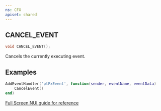 ```yaml
---
ns: CFX
apiset: shared
---
```

## CANCEL_EVENT

```c
void CANCEL_EVENT();
```

Cancels the currently executing event.

## Examples
```lua
AddEventHandler('ptFxEvent', function(sender, eventName, eventData)
	CancelEvent()
end)
```

[Full Screen NUI guide for reference](https://docs.fivem.net/docs/scripting-manual/nui-development/full-screen-nui/)

